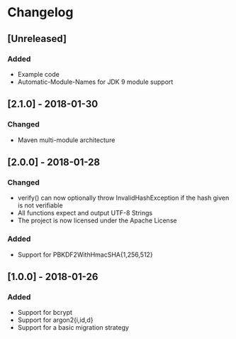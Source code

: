 # Changelog

## [Unreleased]
### Added
- Example code
- Automatic-Module-Names for JDK 9 module support

## [2.1.0] - 2018-01-30
### Changed
- Maven multi-module architecture

## [2.0.0] - 2018-01-28
### Changed
- verify() can now optionally throw InvalidHashException if the hash given is not verifiable
- All functions expect and output UTF-8 Strings
- The project is now licensed under the Apache License

### Added
- Support for PBKDF2WithHmacSHA{1,256,512}

## [1.0.0] - 2018-01-26
### Added
- Support for bcrypt
- Support for argon2{i,id,d}
- Support for a basic migration strategy